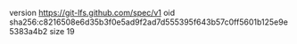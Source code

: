version https://git-lfs.github.com/spec/v1
oid sha256:c8216508e6d35b3f0e5ad9f2ad7d555395f643b57c0ff5601b125e9e5383a4b2
size 19
